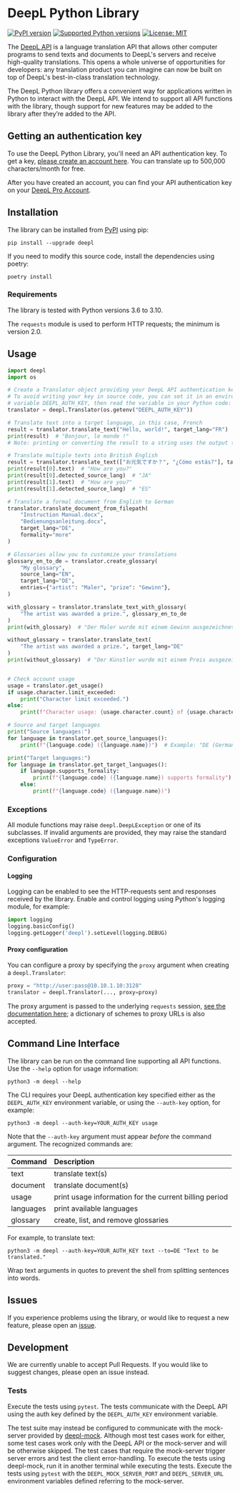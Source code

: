 # DeepL Python Library

[![PyPI version](https://img.shields.io/pypi/v/deepl.svg)](https://pypi.org/project/deepl/)
[![Supported Python versions](https://img.shields.io/pypi/pyversions/deepl.svg)](https://pypi.org/project/deepl/)
[![License: MIT](https://img.shields.io/badge/license-MIT-blueviolet.svg)](https://github.com/DeepLcom/deepl-python/blob/main/LICENSE)

The [DeepL API](https://www.deepl.com/docs-api?utm_source=github&utm_medium=github-python-readme) is a language
translation API that allows other computer programs to send texts and documents to DeepL's servers and receive
high-quality translations. This opens a whole universe of opportunities for developers: any translation product you can
imagine can now be built on top of DeepL's best-in-class translation technology.

The DeepL Python library offers a convenient way for applications written in Python to interact with the DeepL API. We
intend to support all API functions with the library, though support for new features may be added to the library after
they’re added to the API.


## Getting an authentication key 

To use the DeepL Python Library, you'll need an API authentication key. To get a key, [please create an account here](https://www.deepl.com/pro?utm_source=github&utm_medium=github-python-readme#developer). You can translate up to 500,000 characters/month for free. 

After you have created an account, you can find your API authentication key on your [DeepL Pro Account](https://www.deepl.com/pro-account/?utm_source=github&utm_medium=github-python-readme).

## Installation
The library can be installed from [PyPI](https://pypi.org/project/deepl/) using pip:
```shell
pip install --upgrade deepl
```

If you need to modify this source code, install the dependencies using poetry:
```shell
poetry install
```

### Requirements
The library is tested with Python versions 3.6 to 3.10. 

The `requests` module is used to perform HTTP requests; the minimum is version 2.0.

## Usage

```python
import deepl
import os

# Create a Translator object providing your DeepL API authentication key.
# To avoid writing your key in source code, you can set it in an environment
# variable DEEPL_AUTH_KEY, then read the variable in your Python code:
translator = deepl.Translator(os.getenv("DEEPL_AUTH_KEY"))

# Translate text into a target language, in this case, French
result = translator.translate_text("Hello, world!", target_lang="FR")
print(result)  # "Bonjour, le monde !"
# Note: printing or converting the result to a string uses the output text

# Translate multiple texts into British English
result = translator.translate_text(["お元気ですか？", "¿Cómo estás?"], target_lang="EN-GB")
print(result[0].text)  # "How are you?"
print(result[0].detected_source_lang)  # "JA"
print(result[1].text)  # "How are you?"
print(result[1].detected_source_lang)  # "ES"

# Translate a formal document from English to German 
translator.translate_document_from_filepath(
    "Instruction Manual.docx",
    "Bedienungsanleitung.docx",
    target_lang="DE",
    formality="more"
)

# Glossaries allow you to customize your translations
glossary_en_to_de = translator.create_glossary(
    "My glossary",
    source_lang="EN",
    target_lang="DE",
    entries={"artist": "Maler", "prize": "Gewinn"},
)

with_glossary = translator.translate_text_with_glossary(
    "The artist was awarded a prize.", glossary_en_to_de
)
print(with_glossary)  # "Der Maler wurde mit einem Gewinn ausgezeichnet."

without_glossary = translator.translate_text(
    "The artist was awarded a prize.", target_lang="DE"
)
print(without_glossary)  # "Der Künstler wurde mit einem Preis ausgezeichnet."


# Check account usage
usage = translator.get_usage()
if usage.character.limit_exceeded:
    print("Character limit exceeded.")
else:
    print(f"Character usage: {usage.character.count} of {usage.character.limit}")

# Source and target languages
print("Source languages:")
for language in translator.get_source_languages():
    print(f"{language.code} ({language.name})")  # Example: "DE (German)"

print("Target languages:")
for language in translator.get_target_languages():
    if language.supports_formality:
        print(f"{language.code} ({language.name}) supports formality")
    else:
        print(f"{language.code} ({language.name})")
```

### Exceptions
All module functions may raise `deepl.DeepLException` or one of its subclasses.
If invalid arguments are provided, they may raise the standard exceptions `ValueError` and `TypeError`. 

### Configuration

#### Logging
Logging can be enabled to see the HTTP-requests sent and responses received by the library. Enable and control logging
using Python's logging module, for example:
```python
import logging
logging.basicConfig()
logging.getLogger('deepl').setLevel(logging.DEBUG)
```

#### Proxy configuration
You can configure a proxy by specifying the `proxy` argument when creating a `deepl.Translator`:
```python
proxy = "http://user:pass@10.10.1.10:3128"
translator = deepl.Translator(..., proxy=proxy)
```

The proxy argument is passed to the underlying `requests` session,
[see the documentation here](https://docs.python-requests.org/en/latest/user/advanced/#proxies); a dictionary of schemes
to proxy URLs is also accepted.

## Command Line Interface
The library can be run on the command line supporting all API functions. Use the `--help` option for 
usage information:
```shell
python3 -m deepl --help
```
The CLI requires your DeepL authentication key specified either as the `DEEPL_AUTH_KEY` environment variable, or using
the `--auth-key` option, for example:
```shell
python3 -m deepl --auth-key=YOUR_AUTH_KEY usage
```
Note that the `--auth-key` argument must appear *before* the command argument. The recognized commands are:

| Command   | Description                                            |
| :-------- | :----------------------------------------------------- |
| text      | translate text(s)                                      |
| document  | translate document(s)                                  |
| usage     | print usage information for the current billing period |
| languages | print available languages                              |
| glossary  | create, list, and remove glossaries                    |

For example, to translate text:
```shell
python3 -m deepl --auth-key=YOUR_AUTH_KEY text --to=DE "Text to be translated."
```
Wrap text arguments in quotes to prevent the shell from splitting sentences into words.

## Issues

If you experience problems using the library, or would like to request a new feature, please open an
[issue](https://www.github.com/DeepLcom/deepl-python/issues). 

## Development

We are currently unable to accept Pull Requests. If you would like to suggest changes, please open an issue instead.

### Tests 

Execute the tests using `pytest`. The tests communicate with the DeepL API using the auth key defined by the
`DEEPL_AUTH_KEY` environment variable.

The test suite may instead be configured to communicate with the mock-server provided by
[deepl-mock](https://www.github.com/DeepLcom/deepl-mock). Although most test cases work for either, some test cases work
only with the DeepL API or the mock-server and will be otherwise skipped.  The test cases that require the mock-server
trigger server errors and test the client error-handling. To execute the tests using deepl-mock, run it in another
terminal while executing the tests. Execute the tests using `pytest` with the `DEEPL_MOCK_SERVER_PORT` and
`DEEPL_SERVER_URL` environment variables defined referring to the mock-server.
